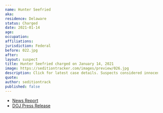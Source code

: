 ```yaml
---
name: Hunter Seefried
aka:
residence: Delaware
status: Charged
date: 2021-01-14
age:
occupation:
affiliations:
jurisdiction: Federal
before: 022.jpg
after:
layout: suspect
title: Hunter Seefried charged on January 14, 2021
image: https://seditiontracker.com/images/preview/026.jpg
description: Click for latest case details. Suspects considered innocent until proven guilty.
quote:
author: seditiontrack
published: false
---
```


- [News Report](https://www.delawareonline.com/story/news/2021/01/14/delaware-father-son-arrested-involvement-capitol-riot-kevin-seefried-confederate-flag/4160104001/)
- [DOJ Press Release](https://www.justice.gov/usao-dc/pr/two-delaware-men-charged-federal-court-following-events-united-states-capitol)
